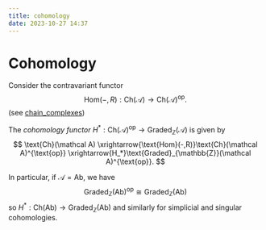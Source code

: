 ```yaml
---
title: cohomology
date: 2023-10-27 14:37
---
```

# Cohomology
Consider the contravariant functor
$$
\text{Hom}(-,R):\text{Ch}(\mathcal A)\to\text{Ch}(\mathcal A)^{\text{op}}.
$$
(see [chain_complexes](chain_complexes.md))

The *cohomology functor* $H^*:\text{Ch}(\mathcal A)^\text{op}\to\text{Graded}_{\mathbb{Z}}(\mathcal A)$ is given by 
$$
\text{Ch}(\mathcal A)
\xrightarrow{\text{Hom}(-,R)}\text{Ch}(\mathcal A)^{\text{op}}
\xrightarrow{H_*}\text{Graded}_{\mathbb{Z}}(\mathcal A)^{\text{op}}.
$$

In particular, if $\mathcal A=\text{Ab}$, we have
$$
\text{Graded}_{\mathbb{Z}}(\text{Ab})^{\text{op}}\cong\text{Graded}_{\mathbb{Z}}(\text{Ab})
$$
so $H^*:\text{Ch}(\text{Ab})\to \text{Graded}_{\mathbb{Z}}(\text{Ab})$
and similarly for simplicial and singular cohomologies.

